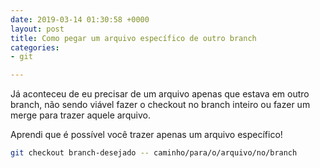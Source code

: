 ```yaml
---
date: 2019-03-14 01:30:58 +0000
layout: post
title: Como pegar um arquivo específico de outro branch
categories:
- git

---
```

Já aconteceu de eu precisar de um arquivo apenas que estava em outro branch, não sendo viável fazer o checkout no branch inteiro ou fazer um merge para trazer aquele arquivo.

Aprendi que é possível você trazer apenas um arquivo específico!

```bash
git checkout branch-desejado -- caminho/para/o/arquivo/no/branch
```